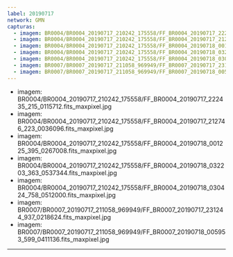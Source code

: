 ```yaml
---
label: 20190717
network: GMN
capturas:
  - imagem: BR0004/BR0004_20190717_210242_175558/FF_BR0004_20190717_222435_215_0115712.fits_maxpixel.jpg
  - imagem: BR0004/BR0004_20190717_210242_175558/FF_BR0004_20190717_212746_223_0036096.fits_maxpixel.jpg
  - imagem: BR0004/BR0004_20190717_210242_175558/FF_BR0004_20190718_001225_395_0267008.fits_maxpixel.jpg
  - imagem: BR0004/BR0004_20190717_210242_175558/FF_BR0004_20190718_032203_363_0537344.fits_maxpixel.jpg
  - imagem: BR0004/BR0004_20190717_210242_175558/FF_BR0004_20190718_030424_758_0512000.fits_maxpixel.jpg
  - imagem: BR0007/BR0007_20190717_211058_969949/FF_BR0007_20190717_231244_937_0218624.fits_maxpixel.jpg
  - imagem: BR0007/BR0007_20190717_211058_969949/FF_BR0007_20190718_005953_599_0411136.fits_maxpixel.jpg
---
```

  - imagem: BR0004/BR0004_20190717_210242_175558/FF_BR0004_20190717_222435_215_0115712.fits_maxpixel.jpg
  - imagem: BR0004/BR0004_20190717_210242_175558/FF_BR0004_20190717_212746_223_0036096.fits_maxpixel.jpg
  - imagem: BR0004/BR0004_20190717_210242_175558/FF_BR0004_20190718_001225_395_0267008.fits_maxpixel.jpg
  - imagem: BR0004/BR0004_20190717_210242_175558/FF_BR0004_20190718_032203_363_0537344.fits_maxpixel.jpg
  - imagem: BR0004/BR0004_20190717_210242_175558/FF_BR0004_20190718_030424_758_0512000.fits_maxpixel.jpg
  - imagem: BR0007/BR0007_20190717_211058_969949/FF_BR0007_20190717_231244_937_0218624.fits_maxpixel.jpg
  - imagem: BR0007/BR0007_20190717_211058_969949/FF_BR0007_20190718_005953_599_0411136.fits_maxpixel.jpg
---
